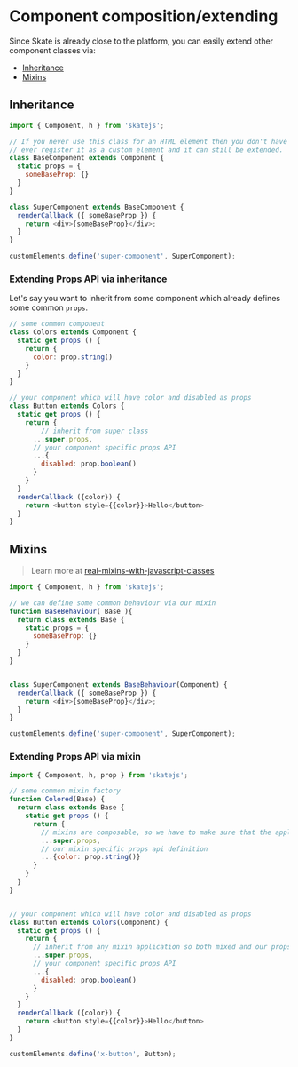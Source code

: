 # Component composition/extending

Since Skate is already close to the platform, you can easily extend other component classes via:

- [Inheritance](#inheritance)
- [Mixins](#mixins)

## Inheritance

```js
import { Component, h } from 'skatejs';

// If you never use this class for an HTML element then you don't have to
// ever register it as a custom element and it can still be extended.
class BaseComponent extends Component {
  static props = {
    someBaseProp: {}
  }
}

class SuperComponent extends BaseComponent {
  renderCallback ({ someBaseProp }) {
    return <div>{someBaseProp}</div>;
  }
}

customElements.define('super-component', SuperComponent);
```

### Extending Props API via inheritance

Let's say you want to inherit from some component which already defines some common `props`.

```js
// some common component
class Colors extends Component {
  static get props () {
    return {
      color: prop.string()
    }
  }
}

// your component which will have color and disabled as props
class Button extends Colors {
  static get props () {
    return {
        // inherit from super class
      ...super.props,
      // your component specific props API
      ...{
        disabled: prop.boolean()
      }
    }
  }
  renderCallback ({color}) {
    return <button style={{color}}>Hello</button>
  }
}
```


## Mixins

> Learn more at [real-mixins-with-javascript-classes](justinfagnani.com/2015/12/21/real-mixins-with-javascript-classes/)

```js
import { Component, h } from 'skatejs';

// we can define some common behaviour via our mixin
function BaseBehaviour( Base ){
  return class extends Base {
    static props = {
      someBaseProp: {}
    }
  }
}


class SuperComponent extends BaseBehaviour(Component) {
  renderCallback ({ someBaseProp }) {
    return <div>{someBaseProp}</div>;
  }
}

customElements.define('super-component', SuperComponent);
```


### Extending Props API via mixin

```js
import { Component, h, prop } from 'skatejs';

// some common mixin factory
function Colored(Base) {
  return class extends Base {
    static get props () {
      return {
        // mixins are composable, so we have to make sure that the apply chain will always continue
        ...super.props,
        // our mixin specific props api definition
        ...{color: prop.string()}
      }
    }
  }
}


// your component which will have color and disabled as props
class Button extends Colors(Component) {
  static get props () {
    return {
      // inherit from any mixin application so both mixed and our props will be applied
      ...super.props,
      // your component specific props API
      ...{
        disabled: prop.boolean()
      }
    }
  }
  renderCallback ({color}) {
    return <button style={{color}}>Hello</button>
  }
}

customElements.define('x-button', Button);
```
